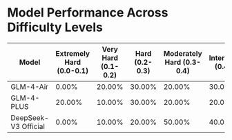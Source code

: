# Model Performance Across Difficulty Levels

| Model | Extremely Hard (0.0-0.1) | Very Hard (0.1-0.2) | Hard (0.2-0.3) | Moderately Hard (0.3-0.4) | Intermediate (0.4-0.5) | Medium (0.5-0.6) | Moderately Easy (0.6-0.7) | Easy (0.7-0.8) | Very Easy (0.8-0.9) | Extremely Easy (0.9-1.0) | Average |
|-------|-------|-------|-------|-------|-------|-------|-------|-------|-------|-------|-------|
| GLM-4-Air | 0.00% | 20.00% | 30.00% | 20.00% | 30.00% | 20.00% | 50.00% | 90.00% | 90.00% | 90.00% | 44.00% |
| GLM-4-PLUS | 20.00% | 10.00% | 30.00% | 20.00% | 20.00% | 20.00% | 40.00% | 80.00% | 70.00% | 100.00% | 41.00% |
| DeepSeek-V3 Official | 0.00% | 10.00% | 20.00% | 50.00% | 40.00% | 80.00% | 80.00% | 100.00% | 90.00% | 100.00% | 57.00% |
